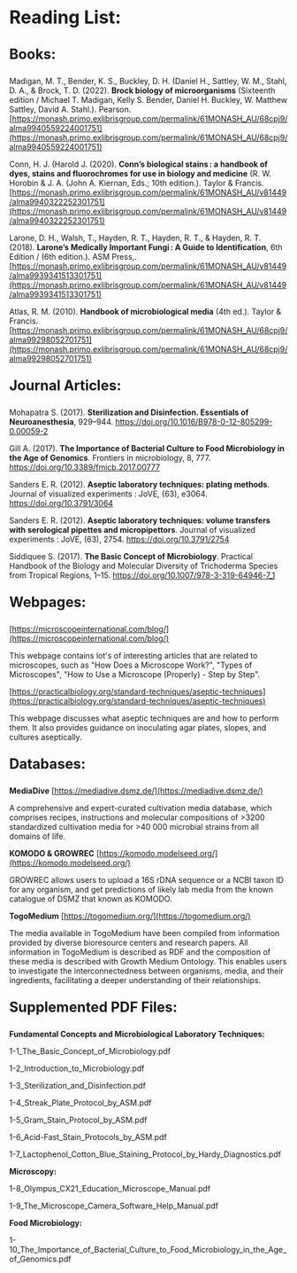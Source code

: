 **<p style="font-size:32px;">Reading List:</p>**

**<p style="font-size:25px;">Books:</p>**

Madigan, M. T., Bender, K. S., Buckley, D. H. (Daniel H., Sattley, W. M., Stahl, D. A., & Brock, T. D. (2022). **Brock biology of microorganisms** (Sixteenth edition / Michael T. Madigan, Kelly S. Bender, Daniel H. Buckley, W. Matthew Sattley, David A. Stahl.). Pearson.
[https://monash.primo.exlibrisgroup.com/permalink/61MONASH_AU/68cpj9/alma9940559224001751](https://monash.primo.exlibrisgroup.com/permalink/61MONASH_AU/68cpj9/alma9940559224001751)

Conn, H. J. (Harold J. (2020). **Conn’s biological stains : a handbook of dyes, stains and fluorochromes for use in biology and medicine** (R. W. Horobin & J. A. (John A. Kiernan, Eds.; 10th edition.). Taylor & Francis.
[https://monash.primo.exlibrisgroup.com/permalink/61MONASH_AU/v81449/alma9940322252301751](https://monash.primo.exlibrisgroup.com/permalink/61MONASH_AU/v81449/alma9940322252301751)

Larone, D. H., Walsh, T., Hayden, R. T., Hayden, R. T., & Hayden, R. T. (2018). **Larone’s Medically Important Fungi : A Guide to Identification**, 6th Edition / (6th edition.). ASM Press,.
[https://monash.primo.exlibrisgroup.com/permalink/61MONASH_AU/v81449/alma9939341513301751](https://monash.primo.exlibrisgroup.com/permalink/61MONASH_AU/v81449/alma9939341513301751)

Atlas, R. M. (2010). **Handbook of microbiological media** (4th ed.). Taylor & Francis.
[https://monash.primo.exlibrisgroup.com/permalink/61MONASH_AU/68cpj9/alma99298052701751](https://monash.primo.exlibrisgroup.com/permalink/61MONASH_AU/68cpj9/alma99298052701751)

**<p style="font-size:25px;">Journal Articles:</p>**

Mohapatra S. (2017). **Sterilization and Disinfection. Essentials of Neuroanesthesia**, 929–944. https://doi.org/10.1016/B978-0-12-805299-0.00059-2

Gill A. (2017). **The Importance of Bacterial Culture to Food Microbiology in the Age of Genomics**. Frontiers in microbiology, 8, 777. https://doi.org/10.3389/fmicb.2017.00777

Sanders E. R. (2012). **Aseptic laboratory techniques: plating methods**. Journal of visualized experiments : JoVE, (63), e3064. https://doi.org/10.3791/3064

Sanders E. R. (2012). **Aseptic laboratory techniques: volume transfers with serological pipettes and micropipettors**. Journal of visualized experiments : JoVE, (63), 2754. https://doi.org/10.3791/2754

Siddiquee S. (2017). **The Basic Concept of Microbiology**. Practical Handbook of the Biology and Molecular Diversity of Trichoderma Species from Tropical Regions, 1–15. https://doi.org/10.1007/978-3-319-64946-7_1

**<p style="font-size:25px;">Webpages:</p>**

[https://microscopeinternational.com/blog/](https://microscopeinternational.com/blog/)

This webpage contains lot's of interesting articles that are related to microscopes, such as "How Does a Microscope Work?", "Types of Microscopes", "How to Use a Microscope (Properly) - Step by Step".

[https://practicalbiology.org/standard-techniques/aseptic-techniques](https://practicalbiology.org/standard-techniques/aseptic-techniques)

This webpage discusses what aseptic techniques are and how to perform them. It also provides guidance on inoculating agar plates, slopes, and cultures aseptically.

**<p style="font-size:25px;">Databases:</p>**

**MediaDive**
[https://mediadive.dsmz.de/](https://mediadive.dsmz.de/)

A comprehensive and expert-curated cultivation media database, which comprises recipes, instructions and molecular compositions of >3200 standardized cultivation media for >40 000 microbial strains from all domains of life.

**KOMODO & GROWREC**
[https://komodo.modelseed.org/](https://komodo.modelseed.org/)

GROWREC allows users to upload a 16S rDNA sequence or a NCBI taxon ID for any organism, and get predictions of likely lab media from the known catalogue of DSMZ that known as KOMODO.

**TogoMedium**
[https://togomedium.org/](https://togomedium.org/)

The media available in TogoMedium have been compiled from information provided by diverse bioresource centers and research papers. All information in TogoMedium is described as RDF and the composition of these media is described with Growth Medium Ontology. This enables users to investigate the interconnectedness between organisms, media, and their ingredients, facilitating a deeper understanding of their relationships.

**<p style="font-size:25px;">Supplemented PDF Files:</p>**

**Fundamental Concepts and Microbiological Laboratory Techniques:**

1-1_The_Basic_Concept_of_Microbiology.pdf

1-2_Introduction_to_Microbiology.pdf

1-3_Sterilization_and_Disinfection.pdf

1-4_Streak_Plate_Protocol_by_ASM.pdf

1-5_Gram_Stain_Protocol_by_ASM.pdf

1-6_Acid-Fast_Stain_Protocols_by_ASM.pdf

1-7_Lactophenol_Cotton_Blue_Staining_Protocol_by_Hardy_Diagnostics.pdf

**Microscopy:**

1-8_Olympus_CX21_Education_Microscope_Manual.pdf

1-9_The_Microscope_Camera_Software_Help_Manual.pdf

**Food Microbiology:**

1-10_The_Importance_of_Bacterial_Culture_to_Food_Microbiology_in_the_Age_of_Genomics.pdf

